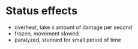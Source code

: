 # Status effects

- overheat, take x amount of damage per second
- frozen, movement slowed
- paralyzed, stunned for small period of time